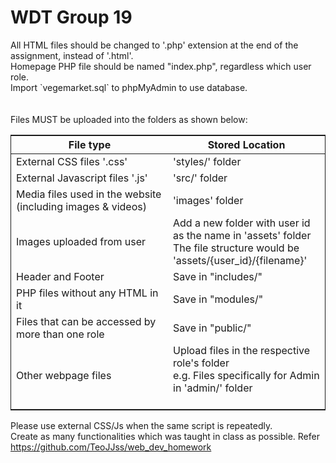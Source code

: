 <h1>WDT Group 19</h1>
All HTML files should be changed to '.php' extension at the end of the assignment, instead of '.html'.    <br>
Homepage PHP file should be named "index.php", regardless which user role.  <br>
Import `vegemarket.sql` to phpMyAdmin to use database.  <br>
<br><br>
Files MUST be uploaded into the folders as shown below:  
<table style='border:1px solid; width: 100%;'>
    <thead style='font-weight:bold;'>
        <th style='width: 50%;'>File type</th>
        <th style='width: 50%;'>Stored Location</th>
    </thead>
    <tr>
        <td>External CSS files '.css'</td>
        <td>'styles/' folder</td>
    </tr>
    <tr>
        <td>External Javascript files '.js'</td>
        <td>'src/' folder</td>
    </tr>
    <tr>
        <td>Media files used in the website <br>(including images & videos)</td>
        <td>'images' folder</td>
    </tr>
    <tr>
        <td>Images uploaded from user</td>
        <td>Add a new folder with user id as the name in 'assets' folder<br>
        The file structure would be 'assets/{user_id}/{filename}'</td>
    </tr>
    <tr>
        <td>Header and Footer</td>
        <td>Save in "includes/"</td>
    </tr>
    <tr>
        <td>PHP files without any HTML in it</td>
        <td>Save in "modules/"</td>
    </tr>
    <tr>
        <td>Files that can be accessed by more than one role</td>
        <td>Save in "public/"</td>
    </tr>
    <tr>
        <td>Other webpage files</td>
        <td>Upload files in the respective role's folder<br> 
        e.g. Files specifically for Admin in 'admin/' folder<br><br></td>
    </tr>
</table>

Please use external CSS/Js when the same script is repeatedly.   
Create as many functionalities which was taught in class as possible. Refer https://github.com/TeoJJss/web_dev_homework   